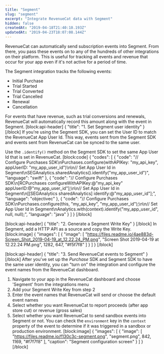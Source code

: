 ```yaml
---
title: "Segment"
slug: "segment"
excerpt: "Integrate RevenueCat data with Segment"
hidden: false
createdAt: "2019-04-18T21:40:10.193Z"
updatedAt: "2019-04-23T18:07:08.144Z"
---
```

RevenueCat can automatically send subscription events into Segment. From there, you pass these events on to any of the hundreds of other integrations on their platform. This is useful for tracking all events and revenue that occur for your app even if it's not active for a period of time.

The Segment integration tracks the following events:
- Initial Purchase
- Trial Started
- Trial Converted
- Trial Cancelled
- Renewal
- Cancellation 

For events that have revenue, such as trial conversions and renewals, RevenueCat will automatically record this amount along with the event in Segment.
[block:api-header]
{
  "title": "1. Set Segment user identity"
}
[/block]
If you're using the Segment SDK, you can set the User ID to match the RevenueCat App User Id. This way, events sent from the Segment SDK and events sent from RevenueCat can be synced to the same user.

Use the `.identify()` method on the Segment SDK to set the same App User Id that is set in RevenueCat.
[block:code]
{
  "codes": [
    {
      "code": "// Configure Purchases SDK\nPurchases.configure(withAPIKey: \"my_api_key\", appUserID: \"my_app_user_id\")\n\n// Set App User Id in Segment\nSEGAnalytics.sharedAnalytics().identify(\"my_app_user_id\")",
      "language": "swift"
    },
    {
      "code": "// Configure Purchases SDK\n[RCPurchases configureWithAPIKey:@\"my_api_key\" appUserID:@\"my_app_user_id\"];\n\n// Set App User Id in Segment\n[[SEGAnalytics sharedAnalytics] identify:@\"my_app_user_id\"];",
      "language": "objectivec"
    },
    {
      "code": "// Configure Purchases SDK\nPurchases.configure(this, \"my_api_key\", \"my_app_user_id\");\n\n// Set App User Id in Segment\nAnalytics.with(context).identify(\"my_app_user_id\", null, null);",
      "language": "java"
    }
  ]
}
[/block]

[block:api-header]
{
  "title": "2. Generate a Segment Write Key"
}
[/block]
In Segment, add a HTTP API as a source and copy the Write Key.
[block:image]
{
  "images": [
    {
      "image": [
        "https://files.readme.io/4ae883d-Screen_Shot_2019-04-19_at_12.22.24_PM.png",
        "Screen Shot 2019-04-19 at 12.22.24 PM.png",
        1282,
        647,
        "#f5f7f8"
      ]
    }
  ]
}
[/block]

[block:api-header]
{
  "title": "3. Send RevenueCat events to Segment"
}
[/block]
After you've set up the *Purchase* SDK and Segment SDK to have the same user identity, you can "turn on" the integration and configure the event names from the RevenueCat dashboard.

1. Navigate to your app in the RevenueCat dashboard and choose 'Segment' from the integrations menu
2. Add your Segment Write Key from step 2
3. Enter the event names that RevenueCat will send or choose the default event names
4. Select whether you want RevenueCat to report proceeds (after app store cut) or revenue (gross sales)
5. Select whether you want RevenueCat to send sandbox events into Segment or not. You can check the `environment` key in the `context` property of the event to determine if it was triggered in a sandbox or production environment.
[block:image]
{
  "images": [
    {
      "image": [
        "https://files.readme.io/f130c3c-segment.png",
        "segment.png",
        842,
        1169,
        "#f7f7f8"
      ],
      "caption": "Segment configuration screen"
    }
  ]
}
[/block]